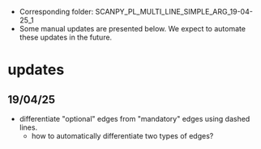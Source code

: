 * Corresponding folder: SCANPY_PL_MULTI_LINE_SIMPLE_ARG_19-04-25_1
* Some manual updates are presented below. We expect to automate these updates in the future.
# updates
## 19/04/25
* differentiate "optional" edges from "mandatory" edges using dashed lines.
  * how to automatically differentiate two types of edges?